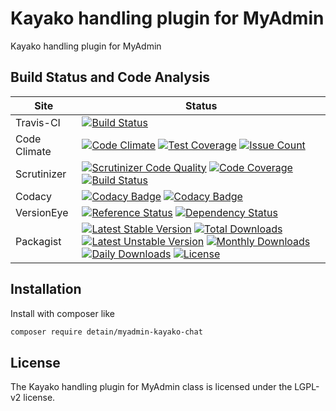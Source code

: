 # Kayako handling plugin for MyAdmin

Kayako handling plugin for MyAdmin

## Build Status and Code Analysis

Site          | Status
--------------|---------------------------
Travis-CI     | [![Build Status](https://travis-ci.org/detain/myadmin-kayako-chat.svg?branch=master)](https://travis-ci.org/detain/myadmin-kayako-chat)
Code Climate  | [![Code Climate](https://codeclimate.com/github/detain/myadmin-kayako-chat/badges/gpa.svg)](https://codeclimate.com/github/detain/myadmin-kayako-chat) [![Test Coverage](https://codeclimate.com/github/detain/myadmin-kayako-chat/badges/coverage.svg)](https://codeclimate.com/github/detain/myadmin-kayako-chat/coverage) [![Issue Count](https://codeclimate.com/github/detain/myadmin-kayako-chat/badges/issue_count.svg)](https://codeclimate.com/github/detain/myadmin-kayako-chat)
Scrutinizer   | [![Scrutinizer Code Quality](https://scrutinizer-ci.com/g/myadmin-plugins/myadmin-kayako-chat/badges/quality-score.png?b=master)](https://scrutinizer-ci.com/g/myadmin-plugins/myadmin-kayako-chat/?branch=master) [![Code Coverage](https://scrutinizer-ci.com/g/myadmin-plugins/myadmin-kayako-chat/badges/coverage.png?b=master)](https://scrutinizer-ci.com/g/myadmin-plugins/myadmin-kayako-chat/?branch=master) [![Build Status](https://scrutinizer-ci.com/g/myadmin-plugins/myadmin-kayako-chat/badges/build.png?b=master)](https://scrutinizer-ci.com/g/myadmin-plugins/myadmin-kayako-chat/build-status/master)
Codacy        | [![Codacy Badge](https://api.codacy.com/project/badge/Grade/226251fc068f4fd5b4b4ef9a40011d06)](https://www.codacy.com/app/detain/myadmin-kayako-chat) [![Codacy Badge](https://api.codacy.com/project/badge/Coverage/25fa74eb74c947bf969602fcfe87e349)](https://www.codacy.com/app/detain/myadmin-kayako-chat?utm_source=github.com&utm_medium=referral&utm_content=detain/myadmin-kayako-chat&utm_campaign=Badge_Coverage)
VersionEye    | [![Reference Status](https://www.versioneye.com/php/detain:myadmin-kayako-chat/reference_badge.svg?style=flat)](https://www.versioneye.com/php/detain:myadmin-kayako-chat/references) [![Dependency Status](https://www.versioneye.com/user/projects/592f7318bafc5500414dfd2a/badge.svg?style=flat-square)](https://www.versioneye.com/user/projects/592f7318bafc5500414dfd2a)
Packagist     | [![Latest Stable Version](https://poser.pugx.org/detain/myadmin-kayako-chat/version)](https://packagist.org/packages/detain/myadmin-kayako-chat) [![Total Downloads](https://poser.pugx.org/detain/myadmin-kayako-chat/downloads)](https://packagist.org/packages/detain/myadmin-kayako-chat) [![Latest Unstable Version](https://poser.pugx.org/detain/myadmin-kayako-chat/v/unstable)](//packagist.org/packages/detain/myadmin-kayako-chat) [![Monthly Downloads](https://poser.pugx.org/detain/myadmin-kayako-chat/d/monthly)](https://packagist.org/packages/detain/myadmin-kayako-chat) [![Daily Downloads](https://poser.pugx.org/detain/myadmin-kayako-chat/d/daily)](https://packagist.org/packages/detain/myadmin-kayako-chat) [![License](https://poser.pugx.org/detain/myadmin-kayako-chat/license)](https://packagist.org/packages/detain/myadmin-kayako-chat)


## Installation

Install with composer like

```sh
composer require detain/myadmin-kayako-chat
```

## License

The Kayako handling plugin for MyAdmin class is licensed under the LGPL-v2 license.

